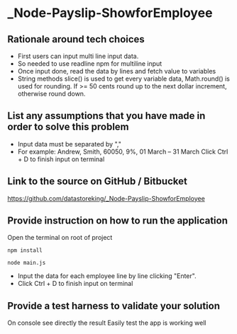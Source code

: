 # _Node-Payslip-ShowforEmployee
## Rationale around tech choices
- First users can input multi line input data.
- So needed to use readline npm for multiline input
- Once input done, read the data by lines and fetch value to variables
- String methods slice() is used to get every variable data, Math.round() is used for       rounding.  If >= 50 cents round up to the next dollar increment, otherwise round down.

## List any assumptions that you have made in order to solve this problem
- Input data must be separated by "," 
- For example: 
Andrew, Smith, 60050, 9%, 01 March – 31 March
Click Ctrl + D to finish input on terminal

## Link to the source on GitHub / Bitbucket
https://github.com/datastoreking/_Node-Payslip-ShowforEmployee

## Provide instruction on how to run the application
Open the terminal on root of project
```
npm install
```
```
node main.js
```
- Input the data for each employee line by line clicking "Enter".
- Click Ctrl + D to finish input on terminal
## Provide a test harness to validate your solution
On console see directly the result
Easily test the app is working well
